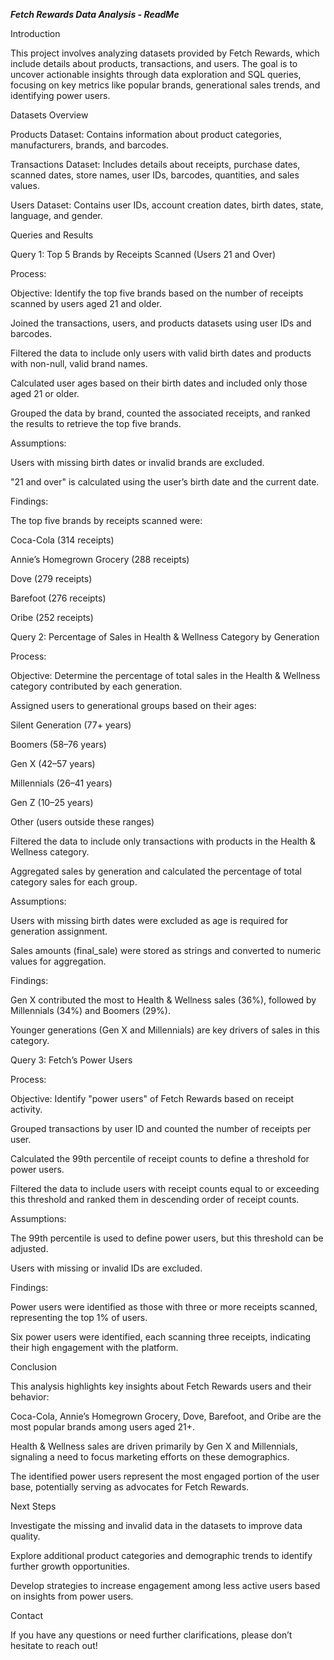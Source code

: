 ***Fetch Rewards Data Analysis - ReadMe***

Introduction

This project involves analyzing datasets provided by Fetch Rewards, which include details about products, transactions, and users. The goal is to uncover actionable insights through data exploration and SQL queries, focusing on key metrics like popular brands, generational sales trends, and identifying power users.

Datasets Overview

Products Dataset: Contains information about product categories, manufacturers, brands, and barcodes.

Transactions Dataset: Includes details about receipts, purchase dates, scanned dates, store names, user IDs, barcodes, quantities, and sales values.

Users Dataset: Contains user IDs, account creation dates, birth dates, state, language, and gender.

Queries and Results

Query 1: Top 5 Brands by Receipts Scanned (Users 21 and Over)

Process:

Objective: Identify the top five brands based on the number of receipts scanned by users aged 21 and older.

Joined the transactions, users, and products datasets using user IDs and barcodes.

Filtered the data to include only users with valid birth dates and products with non-null, valid brand names.

Calculated user ages based on their birth dates and included only those aged 21 or older.

Grouped the data by brand, counted the associated receipts, and ranked the results to retrieve the top five brands.

Assumptions:

Users with missing birth dates or invalid brands are excluded.

"21 and over" is calculated using the user’s birth date and the current date.

Findings:

The top five brands by receipts scanned were:

Coca-Cola (314 receipts)

Annie’s Homegrown Grocery (288 receipts)

Dove (279 receipts)

Barefoot (276 receipts)

Oribe (252 receipts)

Query 2: Percentage of Sales in Health & Wellness Category by Generation

Process:

Objective: Determine the percentage of total sales in the Health & Wellness category contributed by each generation.

Assigned users to generational groups based on their ages:

Silent Generation (77+ years)

Boomers (58–76 years)

Gen X (42–57 years)

Millennials (26–41 years)

Gen Z (10–25 years)

Other (users outside these ranges)

Filtered the data to include only transactions with products in the Health & Wellness category.

Aggregated sales by generation and calculated the percentage of total category sales for each group.

Assumptions:

Users with missing birth dates were excluded as age is required for generation assignment.

Sales amounts (final_sale) were stored as strings and converted to numeric values for aggregation.

Findings:

Gen X contributed the most to Health & Wellness sales (36%), followed by Millennials (34%) and Boomers (29%).

Younger generations (Gen X and Millennials) are key drivers of sales in this category.

Query 3: Fetch’s Power Users

Process:

Objective: Identify "power users" of Fetch Rewards based on receipt activity.

Grouped transactions by user ID and counted the number of receipts per user.

Calculated the 99th percentile of receipt counts to define a threshold for power users.

Filtered the data to include users with receipt counts equal to or exceeding this threshold and ranked them in descending order of receipt counts.

Assumptions:

The 99th percentile is used to define power users, but this threshold can be adjusted.

Users with missing or invalid IDs are excluded.

Findings:

Power users were identified as those with three or more receipts scanned, representing the top 1% of users.

Six power users were identified, each scanning three receipts, indicating their high engagement with the platform.

Conclusion

This analysis highlights key insights about Fetch Rewards users and their behavior:

Coca-Cola, Annie’s Homegrown Grocery, Dove, Barefoot, and Oribe are the most popular brands among users aged 21+.

Health & Wellness sales are driven primarily by Gen X and Millennials, signaling a need to focus marketing efforts on these demographics.

The identified power users represent the most engaged portion of the user base, potentially serving as advocates for Fetch Rewards.

Next Steps

Investigate the missing and invalid data in the datasets to improve data quality.

Explore additional product categories and demographic trends to identify further growth opportunities.

Develop strategies to increase engagement among less active users based on insights from power users.

Contact

If you have any questions or need further clarifications, please don’t hesitate to reach out!
